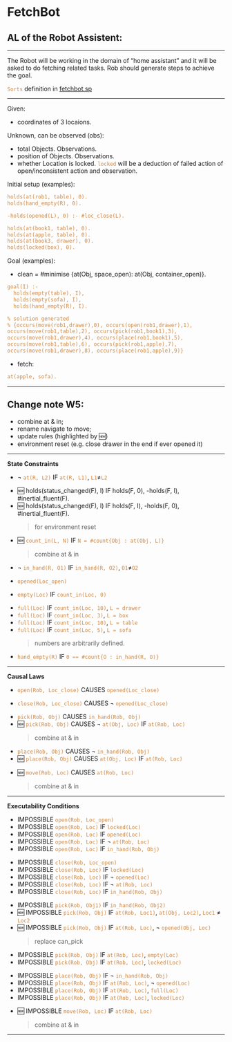 
<style>
   code {
      color: peru;
   }
</style>
# FetchBot

## AL of the Robot Assistent:

<!-- l if p0,...,pm; State Constraints
a causes l_in if p0,...,pm; Causal Laws
impossible a0,...,ak if p0,...,pm; Executability Conditions

where a is an action, l is a literal, l_in is an inertial literal, and p0,..., pm are domain literals -->

---
The Robot will be working in the domain of “home assistant” and it will be asked to do fetching related tasks. Rob should generate steps to achieve the goal.

<!-- W4
--- -->
<!-- I have some questions as I wrote this, can you answer them so I can continue working on this. And please point out other things that I should include if I had missed: -->

<!-- 1. Because the Loc of all Objs are not known. So in the begining, the Rob need to make observations. Which one is better?
   - Should I make the Rob circle around the whole map and make all the initial observations at once (this will make all inital positions of Objs known),
   - OR should I make Rob go to one place and make partial observations and plans (go to table and define status of all Objs on the table, clean the table, then go to 2nd place, clean it, ...) and then combine results in the end ?
1. Are these 2 features  suffient enough as suggesting alternative?
   - If given instructions like 'put away all Objs into drawer', but drawer is full (meaning #count(in(Obj, drawer)) = maximum), then it will suggest to put remaining Objs into other container space. Like the Goal(clean) states below.
   -  If given instuctions like 'fetch apple from box', and apple's not in the box, the Rob will still find apple from other place and bring it. (More specific steps depend on question 1)
2. Underlined in "Causal Laws" section.
3. Should I include history related occurs() and holds in this? -->

`Sorts` definition in [fetchbot.sp](https://git-teaching.cs.bham.ac.uk/mod-msc-proj-2021/yxw257/-/blob/main/yolobot/src/yolobot_asp/scripts/asp/fetchbot.sp)

---
Given:
- coordinates of 3 locaions.

Unknown, can be observed (obs):
- total Objects. Observations.
- position of Objects. Observations.
- whether Location is locked. `locked` will be a deduction of failed action of open/inconsistent action and observation.

Initial setup (examples):
```ASP
holds(at(rob1, table), 0).
holds(hand_empty(R), 0).

-holds(opened(L), 0) :- #loc_close(L).

holds(at(book1, table), 0).
holds(at(apple, table), 0).
holds(at(book3, drawer), 0).
holds(locked(box), 0).
```

<!-- TODO count can be replaced by volume if time permits -->
Goal (examples):
- clean = #minimise {at(Obj, space_open): at(Obj, container_open)}.
```ASP
goal(I) :-
  holds(empty(table), I),
  holds(empty(sofa), I),
  holds(hand_empty(R), I).

% solution generated
% {occurs(move(rob1,drawer),0), occurs(open(rob1,drawer),1),
occurs(move(rob1,table),2), occurs(pick(rob1,book1),3),
occurs(move(rob1,drawer),4), occurs(place(rob1,book1),5),
occurs(move(rob1,table),6), occurs(pick(rob1,apple),7),
occurs(move(rob1,drawer),8), occurs(place(rob1,apple),9)}
```

- fetch:
```ASP
at(apple, sofa).
```
<!-- - set_table = #count(at(Obj, table)) = 3 -->


<!-- instance.lp are defined at bottom: -->

---
## Change note W5:
- combine at & in;
- rename navigate to move;
- update rules (highlighted by 🆕)
- environment reset (e.g. close drawer in the end if ever opened it)

---
**State Constraints**
<!-- - xx IF xx -->
- $\neg$ `at(R, L2)` IF `at(R, L1)`, `L1`$\neq$`L2`
<!-- -  -->
-  🆕 holds(status_changed(F), I) IF holds(F, 0), -holds(F, I), #inertial_fluent(F).
-  🆕 holds(status_changed(F), I) IF holds(F, I), -holds(F, 0), #inertial_fluent(F).
   > for environment reset
<!-- - -->
- 🆕 `count_in(L, N)` IF `N = #count{Obj : at(Obj, L)}`
   > combine at & in
<!-- -  -->
- $\neg$ `in_hand(R, O1)` IF `in_hand(R, O2)`, `O1`$\neq$`O2`
<!-- - $\neg$ `in_hand(R, O)` IF `hand_empty(R)` -->
<!-- -  -->
- `opened(Loc_open)`
<!-- - $\neg$ `opened(Loc)` IF  `locked(Loc)` -->
<!-- -  -->
- `empty(Loc)` IF `count_in(Loc, 0)`
<!-- - $\neg$ `empty(Loc)` IF` count_in(Loc, N)`, `N > 0` -->
<!-- -  -->
<!-- maximum Objs to fill the specific container, should use weighted val to represent volume if time permits  -->
- `full(Loc)` IF `count_in(Loc, 10)`, `L = drawer`
- `full(Loc)` IF `count_in(Loc, 3)`, `L = box`
- `full(Loc)` IF `count_in(Loc, 10)`, `L = table`
- `full(Loc)` IF `count_in(Loc, 5)`, `L = sofa`
   > numbers are arbitrarily defined.

<!-- - $\neg$ `empty(Loc)` IF not `empty(Loc)` -->
<!-- -  -->
<!-- - $\neg$ `opened(Loc)` IF not `opened(Loc)` -->
<!-- -  -->
<!-- - $\neg$ locked(Loc_close) IF not locked(Loc_close) -->
<!-- -  -->
<!-- - `can_pick(Rob, Obj)` IF `at(Rob, Loc)`, `opened(Loc)`, `at(Obj, Loc)`, `L1!`$\neq$`L2` -->
<!-- history -->
<!-- - step=step+1 IF not goal()
- holds(fluent, T) IF not occurs(action, T), holds(fluent, T-1), actions causes fluent change
- `at(Obj, Loc)` | not `at(Obj, Loc)` IF {new observation comes at Loc} %% -->
<!-- -  -->
- `hand_empty(R)` IF `0 == #count{O : in_hand(R, O)}`

---
**Causal Laws**
<!-- - xx CAUSES xx IF xx -->
- `open(Rob, Loc_close)` CAUSES `opened(Loc_close)`
<!-- -  -->
- `close(Rob, Loc_close)` CAUSES $\neg$ `opened(Loc_close)`
<!-- -  -->
- `pick(Rob, Obj)` CAUSES `in_hand(Rob, Obj)`
- 🆕 `pick(Rob, Obj)` CAUSES  $\neg$ `at(Obj, Loc)` IF `at(Rob, Loc)`
   > combine at & in
<!-- - `pick(Rob, Obj)` CAUSES $\neg$ `hand_empty(R)` -->
<!-- - `pick(Rob, Obj)` CAUSES `count_in(Loc, N-1)` IF `count_in(Loc, N)`, `at(Rob, Loc)` -->
<!-- -  -->
- `place(Rob, Obj)` CAUSES $\neg$ `in_hand(Rob, Obj)`
- 🆕 `place(Rob, Obj)` CAUSES   `at(Obj, Loc)` IF `at(Rob, Loc)`
<!-- - `place(Rob, Obj)` CAUSES `hand_empty(R)` -->
<!-- - `place(Rob, Obj)` CAUSES `count_in(Loc, N+1)` IF `count_in(Loc, N)`, `at(Rob, Loc)` -->
<!-- -  -->
- 🆕 `move(Rob, Loc)` CAUSES `at(Rob, Loc)`
   > combine at & in

<!-- <u>I have some other rules the Rob should follow,</u> but it's causing actions instead of caused by action, not sure where to put them:
- place(Rob, Obj, Loc_close) CAUSES close(Rob, Loc_close) IF #count(empty(Loc_open)) = #count(Loc_open) OR #count(at(Obj, Loc_close)) == maximun
- at(Rob, LocA) CAUSES move(Rob, LocB) IF #count(at(Obj, LocB)) == 0, #count(at(Obj, LocA)) > 0 -->

<!-- Can I assume all Objs are recognisable and not occuluded? observe can be using pretrained CNN etc.  -->
<!-- - observe(Rob, Loc, Obj) CAUSES `at(Obj, Loc)` -->

---
**Executability Conditions**
- IMPOSSIBLE `open(Rob, Loc_open)`
- IMPOSSIBLE `open(Rob, Loc)` IF `locked(Loc)`
- IMPOSSIBLE `open(Rob, Loc)` IF `opened(Loc)`
- IMPOSSIBLE `open(Rob, Loc)` IF $\neg$ `at(Rob, Loc)`
- IMPOSSIBLE `open(Rob, Loc)` IF `in_hand(Rob, Obj)`
<!-- - IMPOSSIBLE xx IF xx -->
- IMPOSSIBLE `close(Rob, Loc_open)`
- IMPOSSIBLE `close(Rob, Loc)` IF `locked(Loc)`
- IMPOSSIBLE `close(Rob, Loc)` IF $\neg$ `opened(Loc)`
- IMPOSSIBLE `close(Rob, Loc)` IF $\neg$ `at(Rob, Loc)`
- IMPOSSIBLE `close(Rob, Loc)` IF `in_hand(Rob, Obj)`
<!-- -  -->
- IMPOSSIBLE `pick(Rob, Obj1)` IF `in_hand(Rob, Obj2)`
- 🆕 IMPOSSIBLE `pick(Rob, Obj)` IF `at(Rob, Loc1)`, `at(Obj, Loc2)`, `Loc1` $\neq$ `Loc2`
- 🆕 IMPOSSIBLE `pick(Rob, Obj)` IF `at(Rob, Loc)`, $\neg$ `opened(Obj, Loc)`
  > replace can_pick
- IMPOSSIBLE `pick(Rob, Obj)` IF `at(Rob, Loc)`, `empty(Loc)`
- IMPOSSIBLE `pick(Rob, Obj)` IF `at(Rob, Loc)`, `locked(Loc)`
<!-- -  -->
- IMPOSSIBLE `place(Rob, Obj)` IF $\neg$ `in_hand(Rob, Obj)`
- IMPOSSIBLE `place(Rob, Obj)` IF `at(Rob, Loc)`, $\neg$ `opened(Loc)`
- IMPOSSIBLE `place(Rob, Obj)` IF `at(Rob, Loc)`, `full(Loc)`
- IMPOSSIBLE `place(Rob, Obj)` IF `at(Rob, Loc)`, `locked(Loc)`
<!-- -  -->
- 🆕 IMPOSSIBLE `move(Rob, Loc)` IF `at(Rob, Loc)`
   > combine at & in
<!-- - 🆕 IMPOSSIBLE `move(Rob, Loc)` IF `locked(Space_open)`
   > locked space should not be accessed by robot -->
<!-- - IMPOSSIBLE observe(Rob, Loc, Obj) IF xx -->

<!-- |    |  |  |
|---:|---|---|
| IMPOSSIBLE xx | IF | xx |
|  |  |  |  | -->


---
<!-- ---
**State Constraints**
- not obj_in(food, library)
- not obj_in(books, kichen)
- `can_pick(Rob, Obj)` IF Rob_in(Rob, Loc), obj_in(Obj, Loc)
- xx IF xx

---
**Causal Laws**
- `move(Rob, Loc)` CAUSES Rob_in(Rob, Loc)
- `pick(Rob, Obj)` CAUSES in_hand(Rob, Obj)
- `place(Rob, Obj)` CAUSES obj_in(Obj, Loc)
- xx CAUSES xx IF xx

---
**Executability Conditions**
- IMPOSSIBLE `move(Rob, Loc)` IF Rob_in(Rob, Loc)
- IMPOSSIBLE `pick(Rob, Obj)` IF not `can_pick(Rob, Obj)`
- IMPOSSIBLE `pick(Rob, Obj)` IF in_hand(Rob, Obj)
- IMPOSSIBLE `place(Rob, Obj)` IF not in_hand(Rob, Obj)
-
- IMPOSSIBLE place(Rob, food) IF Rob_in(Rob, library)
- IMPOSSIBLE xx IF xx

--- -->

<!-- The Rob will be working in the domain of “home assistant” and it will be asked to do fetching tasks. Rob should generate steps to achieve the goal.
3 rooms are provided. Kitchen, Library and Office.
Atomic actions, pretrained actions will include:
- pick(X)
- place(Y)
- move_item(X, Y)
- move_to(X)
- search_item (X)
Following items will be used and can be recognised: (=> indicates “can be in” and is calculated with possibility, X= indicates “not allowed”, both are learnable through time when certain actions are taken)
- Book (Bk1, Bk2) => Library, Office
- Toy (T1, T2) => Office
- Apple (Ap), Orange (Or) => Kitchen
- Water Bottle (W), Coffee(C), Energy drink(E) => Kitchen, Office
Extra relationships and rules between items and actions (learnable through reinforcement learning and human feedbacks):
- Boring is opposite of Happy in 80% of time
- Toy add to happiness for 70% of time
- Apple and Orange drink reduce hunger for 50%, 30% of time respectively
- ……
Instructions can be given as follows:
- I am hungry/ boring/tired.
- Can you bring me X from Y. (item X does not necessarily be in position Y)
Reasoning can be asked as follows:
- Why do you bring Coffee instead of Apple? (When I am tired)
- Where do you find the book?
- Why you not bring X from Y as I told you?(When X is in other place) -->
